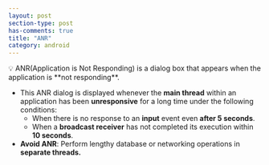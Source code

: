 ```yaml
---
layout: post
section-type: post
has-comments: true
title: "ANR"
category: android
---
```


<aside>
💡 ANR(Application is Not Responding) is a dialog box that appears when the application is **not responding**.

</aside>

- This ANR dialog is displayed whenever the **main thread** within an application has been **unresponsive** for a long time under the following conditions:
    - When there is no response to an **input** event even **after 5 seconds**.
    - When a **broadcast receiver** has not completed its execution within **10 seconds**.
- **Avoid ANR**: Perform lengthy database or networking operations in **separate threads.**
